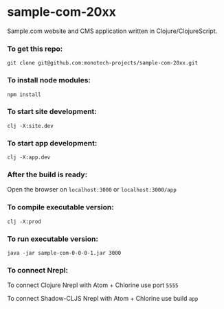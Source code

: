 
# sample-com-20xx

Sample.com website and CMS application written in Clojure/ClojureScript.

### To get this repo:

```
git clone git@github.com:monotech-projects/sample-com-20xx.git
```

### To install node modules:

```
npm install
```

### To start site development:

```
clj -X:site.dev
```

### To start app development:

```
clj -X:app.dev
```

### After the build is ready:

Open the browser on `localhost:3000` or `localhost:3000/app`

### To compile executable version:

```
clj -X:prod
```

### To run executable version:

```
java -jar sample-com-0-0-0-1.jar 3000
```

### To connect Nrepl:

To connect Clojure Nrepl with Atom + Chlorine use port `5555`

To connect Shadow-CLJS Nrepl with Atom + Chlorine use build `app`
